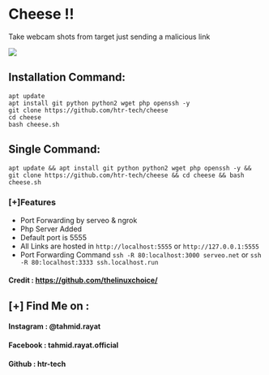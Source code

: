 # Cheese !!
Take webcam shots from target just sending a malicious link

<img src="https://i.ibb.co/9grHxRy/1.jpg">

## Installation Command:
```
apt update
apt install git python python2 wget php openssh -y
git clone https://github.com/htr-tech/cheese
cd cheese
bash cheese.sh
```
## Single Command:
```
apt update && apt install git python python2 wget php openssh -y && git clone https://github.com/htr-tech/cheese && cd cheese && bash cheese.sh
```
### [+]Features
* Port Forwarding by serveo & ngrok
* Php Server Added
* Default port is 5555
* All Links are hosted in `http://localhost:5555` or `http://127.0.0.1:5555`
* Port Forwarding Command
```ssh -R 80:localhost:3000 serveo.net```  or  ```ssh -R 80:localhost:3333 ssh.localhost.run```

#### Credit : https://github.com/thelinuxchoice/

    
## [+] Find Me on :
#### Instagram : @tahmid.rayat
#### Facebook : tahmid.rayat.official
#### Github : htr-tech
